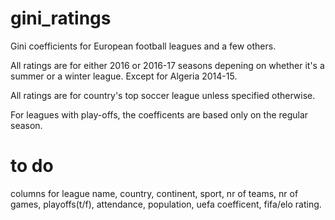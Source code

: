 # gini_ratings
Gini coefficients for European football leagues and a few others.

All ratings are for either 2016 or 2016-17 seasons depening on whether it's a summer or a winter league. Except for Algeria 2014-15.

All ratings are for country's top soccer league unless specified otherwise.

For leagues with play-offs, the coefficents are based only on the regular season.

# to do
columns for league name, country, continent, sport, nr of teams, nr of games, playoffs(t/f), attendance, population, uefa coefficent, fifa/elo rating.
